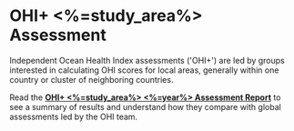 # OHI+ <%=study_area%> Assessment

Independent Ocean Health Index assessments ('OHI+') are led by groups interested in calculating OHI scores for local areas, generally within one country or cluster of neighboring countries.

Read the [**OHI+ <%=study_area%> <%=year%> Assessment Report**](http://htmlpreview.github.io/?https://github.com/OHI-Science/<%=key%>/blob/draft/<%=scenario%>/reports/report_<%=html_name%>.html) to see a summary of results and understand how they compare with global assessments led by the OHI team.
